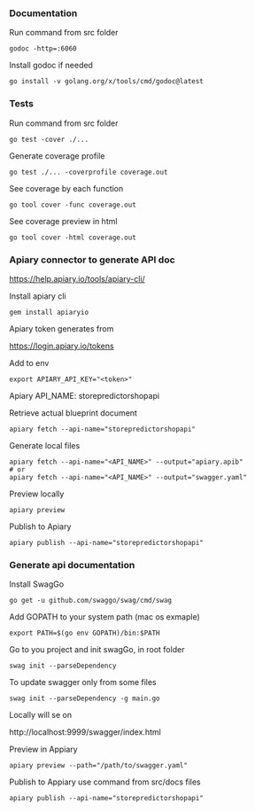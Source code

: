 ### Documentation

Run command from src folder

    godoc -http=:6060 

Install godoc if needed

    go install -v golang.org/x/tools/cmd/godoc@latest

### Tests

Run command from src folder
    
    go test -cover ./...

Generate coverage profile

    go test ./... -coverprofile coverage.out

See coverage by each function

    go tool cover -func coverage.out 

See coverage preview in html

    go tool cover -html coverage.out

### Apiary connector to generate API doc

https://help.apiary.io/tools/apiary-cli/

Install apiary cli

    gem install apiaryio

Apiary token generates from

https://login.apiary.io/tokens

Add to env 

    export APIARY_API_KEY="<token>"

Apiary API_NAME: storepredictorshopapi

Retrieve actual blueprint document

    apiary fetch --api-name="storepredictorshopapi"

Generate local files

    apiary fetch --api-name="<API_NAME>" --output="apiary.apib"
    # or
    apiary fetch --api-name="<API_NAME>" --output="swagger.yaml"

Preview locally

    apiary preview

Publish to Apiary

    apiary publish --api-name="storepredictorshopapi"

### Generate api documentation

Install SwagGo

    go get -u github.com/swaggo/swag/cmd/swag

Add GOPATH to your system path (mac os exmaple)

    export PATH=$(go env GOPATH)/bin:$PATH 

Go to you project and init swagGo, in root folder

    swag init --parseDependency

To update swagger only from some files

    swag init --parseDependency -g main.go

Locally will se on 

http://localhost:9999/swagger/index.html


Preview in Appiary

    apiary preview --path="/path/to/swagger.yaml"

Publish to Appiary use command from src/docs files

    apiary publish --api-name="storepredictorshopapi"

